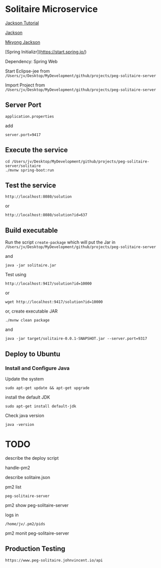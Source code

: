 
# Solitaire Microservice

[Jackson Tutorial](https://www.journaldev.com/2324/jackson-json-java-parser-api-example-tutorial)

[Jackson](https://howtodoinjava.com/jackson/jackson-2-convert-json-to-from-java-object/)

[Mkyong Jackson](https://mkyong.com/java/jackson-2-convert-java-object-to-from-json/)

[Spring Initializr])https://start.spring.io/)

Dependency: Spring Web

Start Eclipse-jee from `/Users/jv/Desktop/MyDevelopment/github/projects/peg-solitaire-server`

Import Project from `/Users/jv/Desktop/MyDevelopment/github/projects/peg-solitaire-server`

## Server Port

`application.properties`

add

`server.port=9417`

## Execute the service

```
cd /Users/jv/Desktop/MyDevelopment/github/projects/peg-solitaire-server/solitaire
./mvnw spring-boot:run
```

## Test the service

```
http://localhost:8080/solution
```

or

```
http://localhost:8080/solution?id=637
```

## Build executable

Run the script `create-package` which will put the Jar in `/Users/jv/Desktop/MyDevelopment/github/projects/peg-solitaire-server`

and

```
java -jar solitaire.jar
```

Test using

```
http://localhost:9417/solution?id=10000
```

or

```
wget http://localhost:9417/solution?id=10000
```

or, create executable JAR

```
./mvnw clean package
```

and

```
java -jar target/solitaire-0.0.1-SNAPSHOT.jar --server.port=9317
```

## Deploy to Ubuntu

### Install and Configure Java

Update the system

```
sudo apt-get update && apt-get upgrade
```

install the default JDK

```
sudo apt-get install default-jdk
```

Check java version

```
java -version
```

# TODO

describe the deploy script

handle-pm2

describe solitaire.json

pm2 list

```
peg-solitaire-server
```

pm2 show peg-solitaire-server 

logs in

```
/home/jv/.pm2/pids
```

pm2 monit peg-solitaire-server 

## Production Testing

```
https://www.peg-solitaire.johnvincent.io/api
```







